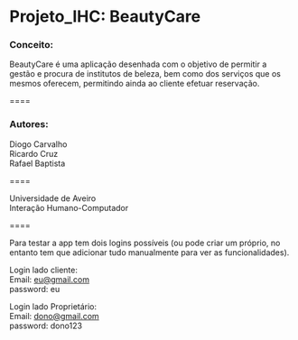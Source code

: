 # Projeto_IHC: BeautyCare

### Conceito:
BeautyCare é uma aplicação desenhada com o objetivo de permitir a gestão e procura de institutos de beleza, bem como dos serviços que os mesmos oferecem, permitindo ainda ao cliente efetuar reservação.

====

### Autores:
Diogo Carvalho<br/>
Ricardo Cruz<br/>
Rafael Baptista<br/>

====

Universidade de Aveiro<br/>
Interação Humano-Computador

====

Para testar a app tem dois logins possíveis (ou pode criar um próprio, no entanto tem que adicionar tudo manualmente para ver as funcionalidades).

Login lado cliente:<br/>
Email: eu@gmail.com<br/>
password: eu<br/>

Login lado Proprietário:<br/>
Email: dono@gmail.com<br/>
password: dono123<br/>
